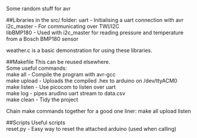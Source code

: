 Some random stuff for avr  
  
##Libraries in the src/ folder:
    uart        -   Initialising a uart connection with avr  
    i2c_master  -   For communicating over TWI/I2C  
    libBMP180   -   Used with i2c_master for reading pressure and temperature from a Bosch BMP180 sensor  
  
weather.c is a basic demonstration for using these libraries.  
  
##Makefile
This can be reused elsewhere.  
Some useful commands:  
    make all        -   Compile the program with avr-gcc  
    make upload     -   Uploads the compiled .hex to arduino on /dev/ttyACM0  
    make listen     -   Use picocom to listen over uart  
    make log        -   pipes arudino uart stream to data.csv  
    make clean      -   Tidy the project  
  
Chain make commands together for a good one liner:
    make all upload listen
  
##Scripts
Useful scripts  
    reset.py        -   Easy way to reset the attached arduino (used when calling)  